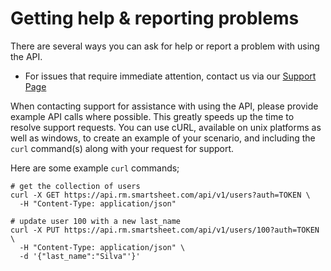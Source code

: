 # Getting help & reporting problems

There are several ways you can ask for help or report a problem with using the API.

* For issues that require immediate attention, contact us via our [Support Page](https://help.smartsheet.com/contact/10000ft)

When contacting support for assistance with using the API, please provide example API calls where possible. This greatly speeds up the time to resolve support requests. You can use cURL, available on unix platforms as well as windows, to create an example of your scenario, and including the `curl` command(s) along with your request for support.

Here are some example `curl` commands;

```
# get the collection of users
curl -X GET https://api.rm.smartsheet.com/api/v1/users?auth=TOKEN \
  -H "Content-Type: application/json"

# update user 100 with a new last_name
curl -X PUT https://api.rm.smartsheet.com/api/v1/users/100?auth=TOKEN \
  -H "Content-Type: application/json" \
  -d '{"last_name":"Silva"'}'
```
